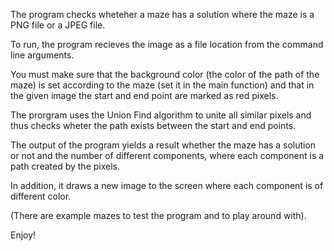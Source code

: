 The program checks wheteher a maze has a solution where the maze is a PNG file or a JPEG file.

To run, the program recieves the image as a file location from the command line arguments.

You must make sure that the background color (the color of the path of the maze) is set according to the maze (set it in the main function) and that in the given image the start and end point are marked as red pixels.

The prorgram uses the Union Find algorithm to unite all similar pixels and thus checks wheter the path exists between the start and end points. 

The output of the program yields a result whether the maze has a solution or not and the number of different components, where each component is a path created by the pixels.

In addition, it draws a new image to the screen where each component is of different color.

(There are example mazes to test the program and to play around with).

Enjoy!

